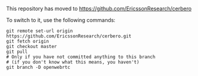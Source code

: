 This repository has moved to https://github.com/EricssonResearch/cerbero

To switch to it, use the following commands:

    git remote set-url origin https://github.com/EricssonResearch/cerbero.git
    git fetch origin
    git checkout master
    git pull
    # Only if you have not committed anything to this branch
    # (if you don't know what this means, you haven't)
    git branch -D openwebrtc
